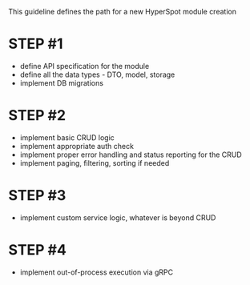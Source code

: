 This guideline defines the path for a new HyperSpot module creation

# STEP #1
- define API specification for the module
- define all the data types - DTO, model, storage
- implement DB migrations

# STEP #2
- implement basic CRUD logic
- implement appropriate auth check
- implement proper error handling and status reporting for the CRUD
- implement paging, filtering, sorting if needed

# STEP #3
- implement custom service logic, whatever is beyond CRUD

# STEP #4
- implement out-of-process execution via gRPC
